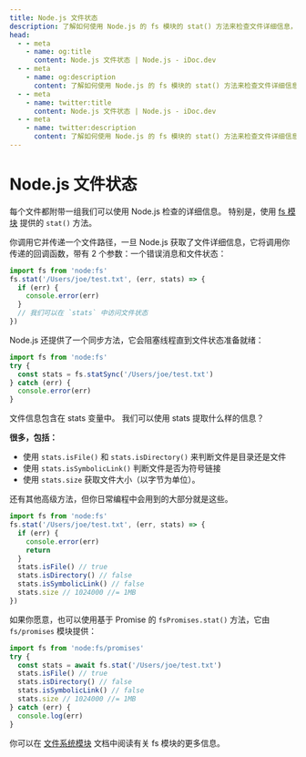 ```yaml
---
title: Node.js 文件状态
description: 了解如何使用 Node.js 的 fs 模块的 stat() 方法来检查文件详细信息，包括文件类型、大小等。
head:
  - - meta
    - name: og:title
      content: Node.js 文件状态 | Node.js - iDoc.dev
  - - meta
    - name: og:description
      content: 了解如何使用 Node.js 的 fs 模块的 stat() 方法来检查文件详细信息，包括文件类型、大小等。
  - - meta
    - name: twitter:title
      content: Node.js 文件状态 | Node.js - iDoc.dev
  - - meta
    - name: twitter:description
      content: 了解如何使用 Node.js 的 fs 模块的 stat() 方法来检查文件详细信息，包括文件类型、大小等。
---
```



# Node.js 文件状态

每个文件都附带一组我们可以使用 Node.js 检查的详细信息。 特别是，使用 [fs 模块](/zh/nodejs/api/fs) 提供的 `stat()` 方法。

你调用它并传递一个文件路径，一旦 Node.js 获取了文件详细信息，它将调用你传递的回调函数，带有 2 个参数：一个错误消息和文件状态：

```js
import fs from 'node:fs'
fs.stat('/Users/joe/test.txt', (err, stats) => {
  if (err) {
    console.error(err)
  }
  // 我们可以在 `stats` 中访问文件状态
})
```

Node.js 还提供了一个同步方法，它会阻塞线程直到文件状态准备就绪：

```js
import fs from 'node:fs'
try {
  const stats = fs.statSync('/Users/joe/test.txt')
} catch (err) {
  console.error(err)
}
```

文件信息包含在 stats 变量中。 我们可以使用 stats 提取什么样的信息？

**很多，包括：**

- 使用 `stats.isFile()` 和 `stats.isDirectory()` 来判断文件是目录还是文件
- 使用 `stats.isSymbolicLink()` 判断文件是否为符号链接
- 使用 `stats.size` 获取文件大小（以字节为单位）。

还有其他高级方法，但你日常编程中会用到的大部分就是这些。

```js
import fs from 'node:fs'
fs.stat('/Users/joe/test.txt', (err, stats) => {
  if (err) {
    console.error(err)
    return
  }
  stats.isFile() // true
  stats.isDirectory() // false
  stats.isSymbolicLink() // false
  stats.size // 1024000 //= 1MB
})
```

如果你愿意，也可以使用基于 Promise 的 `fsPromises.stat()` 方法，它由 `fs/promises` 模块提供：

```js
import fs from 'node:fs/promises'
try {
  const stats = await fs.stat('/Users/joe/test.txt')
  stats.isFile() // true
  stats.isDirectory() // false
  stats.isSymbolicLink() // false
  stats.size // 1024000 //= 1MB
} catch (err) {
  console.log(err)
}
```

你可以在 [文件系统模块](/zh/nodejs/api/fs) 文档中阅读有关 fs 模块的更多信息。

